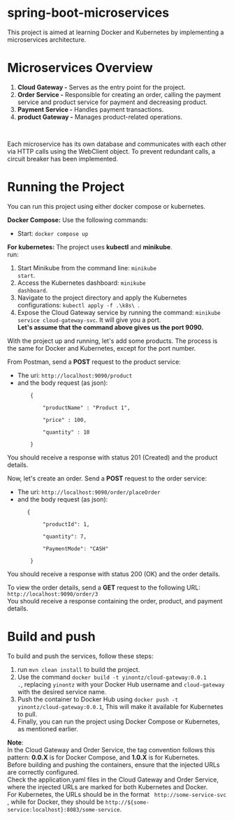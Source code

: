 # spring-boot-microservices

This project is aimed at learning Docker and Kubernetes by implementing a microservices architecture. <br/>

# Microservices Overview
1) <b>Cloud Gateway -</b> Serves as the entry point for the project.
2) <b>Order Service -</b> Responsible for creating an order, calling the payment service and product service for payment and decreasing product. 
3) <b>Payment Service -</b> Handles payment transactions.
4) <b>product Gateway -</b> Manages product-related operations.
</br>
 
Each microservice has its own database and communicates with each other via HTTP calls using the WebClient object. 
To prevent redundant calls, a circuit breaker has been implemented.

# Running the Project
You can run this project using either docker compose or kubernetes. </br>

<b3><b>Docker Compose:</b> Use the following commands: </b3>
<ul>
<li>Start: <code>docker compose up</code> </li>
</ul>

<b3><b>For kubernetes:</b> The project uses **kubectl** and **minikube**. </b3></br>
run:
1) Start Minikube from the command line: <code>minikube start</code>.
2) Access the Kubernetes dashboard: <code>minikube dashboard</code>.
3) Navigate to the project directory and apply the Kubernetes configurations: <code>kubectl apply -f .\k8s\ </code>.
4) Expose the Cloud Gateway service by running the command: <code>minikube service cloud-gateway-svc</code>. It will give you a port. </br>
<b> Let's assume that the command above gives us the port 9090. </b>

With the project up and running, let's add some products.
The process is the same for Docker and Kubernetes, except for the port number.</br>

From Postman, send a **POST** request to the product service:
<ul>
<li>The uri: <code>http://localhost:9090/product</code> </li>
<li>and the body request (as json):</li>
<code>
    {</br>
        "productName" : "Product 1",</br>
        "price" : 100,</br>
        "quantity" : 10</br>
    }
</code>
</ul>

You should receive a response with status 201 (Created) and the product details.</br>

Now, let's create an order. Send a **POST** request to the order service: <br>
<ul>
<li>The uri: <code>http://localhost:9090/order/placeOrder</code> </li>
<li>and the body request (as json):</li>
<code>
   { </br>
        "productId": 1, </br>
        "quantity": 7, </br>
        "PaymentMode": "CASH" </br>
    }
</code>
</ul>

You should receive a response with status 200 (OK) and the order details.

To view the order details, send a **GET** request to the following URL: 
<code>
    http://localhost:9090/order/3
</code>
</br>
You should receive a response containing the order, product, and payment details.

# Build and push

To build and push the services, follow these steps:
1) run <code>mvn clean install</code> to build the project.
2) Use the command <code>docker build -t  yinontz/cloud-gateway:0.0.1 .</code>, replacing <code>yinontz</code>
   with your Docker Hub username and <code>cloud-gateway</code> with the desired service name.
3) Push the container to Docker Hub using <code>docker push -t yinontz/cloud-gateway:0.0.1</code>,
   This will make it available for Kubernetes to pull.
4) Finally, you can run the project using Docker Compose or Kubernetes, as mentioned earlier.

**Note**: </br>
In the Cloud Gateway and Order Service, the tag convention follows this pattern: **0.0.X** is for Docker Compose,
and **1.0.X** is for Kubernetes.</br>
Before building and pushing the containers, ensure that the injected URLs are correctly configured. </br>
Check the application.yaml files in the Cloud Gateway and Order Service, where the injected URLs are marked
for both Kubernetes and Docker.</br>
For Kubernetes, the URLs should be in the format
<code>
    http://some-service-svc
</code>,  while for Docker,
they should be <code>http://${some-service:localhost}:8083/some-service</code>.